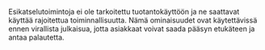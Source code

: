 Esikatselutoimintoja ei ole tarkoitettu tuotantokäyttöön ja ne saattavat käyttää rajoitettua toiminnallisuutta. Nämä ominaisuudet ovat käytettävissä ennen virallista julkaisua, jotta asiakkaat voivat saada pääsyn etukäteen ja antaa palautetta.